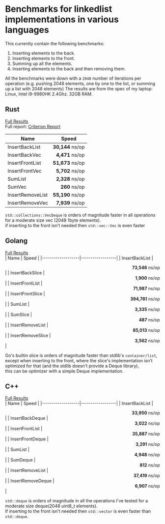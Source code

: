 # Benchmarks for linkedlist implementations in various languages

This currently contain the following benchmarks:
1. Inserting elements to the back.
2. Inserting elements to the front.
3. Summing up all the elements.
4. Inserting elements to the back and then removing them.

All the benchmarks were down with a `2048` number of iterations per operation (e.g. pushing 2048 elements, one by one to the list, or summing up a list with 2048 elements)
The results are from the spec of my laptop: Linux, Intel i9-9980HK 2.4Ghz. 32GB RAM.


## Rust
[Full Results](rust/results) <br/>
Full report: [Criterion Report](https://htmlpreview.github.io/?https://github.com/elichai/bench_linkedlist/blob/master/rust/target/criterion/report/index.html)

| Name              | Speed            |
|-------------------|------------------|
| InsertBackList    |<div align="right">**30,144** ns/op</div>|
| InsertBackVec     |<div align="right">**4,471** ns/op</div> |
| InsertFrontList   |<div align="right">**51,673** ns/op</div>|
| InsertFrontVec    |<div align="right">**5,702** ns/op</div> |
| SumList           |<div align="right">**2,328** ns/op</div> |
| SumVec            |<div align="right">**260** ns/op</div>   |
| InsertRemoveList  |<div align="right">**55,190** ns/op</div>|
| InsertRemoveVec   |<div align="right">**7,939** ns/op</div> |

`std::collections::VecDeque` is orders of magnitude faster in all operations for a moderate size vec (2048 1byte elements).<br/>
if inserting to the front isn't needed then `std::vec::Vec` is even faster

## Golang
[Full Results](go/results) <br/>
| Name              | Speed            |
|-------------------|------------------|
| InsertBackList    |<div align="right">**73,546** ns/op</div> |
| InsertBackSlice   |<div align="right">**1,900** ns/op</div>  |
| InsertFrontList   |<div align="right">**71,987** ns/op</div> |
| InsertFrontSlice  |<div align="right">**394,781** ns/op</div>|
| SumList           |<div align="right">**3,335** ns/op</div>  |
| SumSlice          |<div align="right">**487** ns/op</div>    |
| InsertRemoveList  |<div align="right">**85,013** ns/op</div> |
| InsertRemoveSlice |<div align="right">**3,562** ns/op</div>  |


Go's builtin slice is orders of magnitude faster than stdlib's `container/list`, except when inserting to the front, where the slice's implementation isn't optimized for that (and the stdlib doesn't provide a Deque library),  <br/>
this can be optimizer with a simple Deque implementation.

## C++
[Full Results](cpp/results) <br/>
| Name              | Speed            |
|-------------------|------------------|
| InsertBackList    |<div align="right">**33,950** ns/op</div> |
| InsertBackDeque   |<div align="right">**3,022** ns/op</div>  |
| InsertFrontList   |<div align="right">**35,887** ns/op</div> |
| InsertFrontDeque  |<div align="right">**3,291** ns/op</div>  |
| SumList           |<div align="right">**4,948** ns/op</div>  |
| SumDeque          |<div align="right">**812** ns/op</div>    |
| InsertRemoveList  |<div align="right">**37,419** ns/op</div> |
| InsertRemoveDeque |<div align="right">**6,907** ns/op</div>  |

`std::deque` is orders of magnitude in all the operations I've tested for a moderate size deque(2048 uint8_t elements). <br/>
If inserting to the front isn't needed then `std::vector` is even faster than `std::deque`.